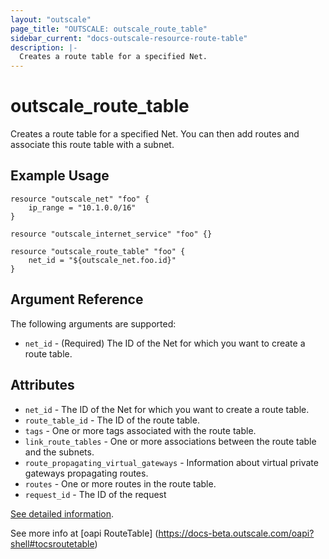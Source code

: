 ```yaml
---
layout: "outscale"
page_title: "OUTSCALE: outscale_route_table"
sidebar_current: "docs-outscale-resource-route-table"
description: |-
  Creates a route table for a specified Net.
---
```


# outscale_route_table

Creates a route table for a specified Net. You can then add routes and associate this route table with a subnet.

## Example Usage

```hcl
resource "outscale_net" "foo" {
    ip_range = "10.1.0.0/16"
}

resource "outscale_internet_service" "foo" {}

resource "outscale_route_table" "foo" {
    net_id = "${outscale_net.foo.id}"
}
```

## Argument Reference

The following arguments are supported:

* `net_id` -	(Required)	The ID of the Net for which you want to create a route table.

## Attributes

* `net_id` -	The ID of the Net for which you want to create a route table.
* `route_table_id` -	The ID of the route table.
* `tags` -	One or more tags associated with the route table.
* `link_route_tables` -	One or more associations between the route table and the subnets.
* `route_propagating_virtual_gateways` -    Information about virtual private gateways propagating routes.
* `routes` -	One or more routes in the route table.
* `request_id` -	The ID of the request

[See detailed information](http://docs.outscale.com/api_fcu/operations/Action_CreateRouteTable_get.html#_api_fcu-action_createroutetable_get).

See more info at [oapi RouteTable] (https://docs-beta.outscale.com/oapi?shell#tocsroutetable)